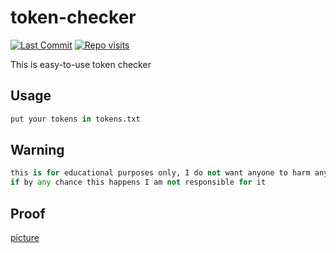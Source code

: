 # token-checker
[![Last Commit](https://img.shields.io/github/last-commit/flowitoo/token-checker?color=9b59b6&logo=Elixir&logoColor=9b59b6&style=for-the-badge)](https://github.com/flowitoo/token-checker)
[![Repo visits](https://badges.pufler.dev/visits/flowitoo/token-checker?style=for-the-badge&logo=elixir&logoColor=9b59b6&color=9b59b6&label=repo+visits)](https://github.com/flowitoo/token-checker)


This is easy-to-use token checker

## Usage

```python
put your tokens in tokens.txt
```

## Warning
```python
this is for educational purposes only, I do not want anyone to harm anyone,
if by any chance this happens I am not responsible for it
```
## Proof
[picture](https://media.discordapp.net/attachments/775156196562305044/834558903831494706/unknown.png)
